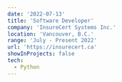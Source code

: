 ```yaml
---
date: '2022-07-13'
title: 'Software Developer'
company: 'InsureCert Systems Inc.'
location: 'Vancouver, B.C.'
range: 'July - Present 2022'
url: 'https://insurecert.ca'
showInProjects: false
tech:
  - Python
---
```


<!-- - Fullstack development - Python, Django, Angular, Svelte, Handlebars, jQuery.
- Custom API Integrations using REST and SOAP services.
- Bug fixes for frontend, database management using PostgreSQL w/ Django schemas.
- Server management using SaltStack. -->
